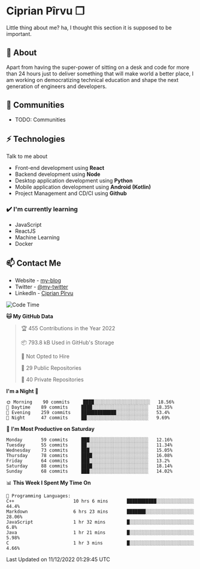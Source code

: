 # Ciprian Pîrvu ❐

Little thing about me? ha, I thought this section it is supposed to be important.

## 🧐 About

Apart from having the super-power of sitting on a desk and code for more than 24 hours just to deliver something that will make world a better place, I am working on democratizing technical education and shape the next generation of engineers and developers.

## 👯 Communities

-   TODO: Communities

## ⚡ Technologies

Talk to me about

-   Front-end development using **React**
-   Backend development using **Node**
-   Desktop application development using **Python**
-   Mobile application development using **Android (Kotlin)**
-   Project Management and CD/CI using **Github**

### ✔️ I'm currently learning

-   JavaScript
-   ReactJS
-   Machine Learning
-   Docker

## 📫 Contact Me

-   Website - [my-blog]()
-   Twitter - [@my-twitter]()
-   LinkedIn - [Ciprian Pîrvu](https://www.linkedin.com/in/p%C3%AErvu-ciprian-cristian-4415991b1/)

<!--START_SECTION:waka-->
![Code Time](http://img.shields.io/badge/Code%20Time-1%2C405%20hrs%2049%20mins-blue)

**🐱 My GitHub Data** 

> 🏆 455 Contributions in the Year 2022
 > 
> 📦 793.8 kB Used in GitHub's Storage 
 > 
> 🚫 Not Opted to Hire
 > 
> 📜 29 Public Repositories 
 > 
> 🔑 40 Private Repositories  
 > 
**I'm a Night 🦉** 

```text
🌞 Morning    90 commits     ████░░░░░░░░░░░░░░░░░░░░░   18.56% 
🌆 Daytime    89 commits     ████░░░░░░░░░░░░░░░░░░░░░   18.35% 
🌃 Evening    259 commits    █████████████░░░░░░░░░░░░   53.4% 
🌙 Night      47 commits     ██░░░░░░░░░░░░░░░░░░░░░░░   9.69%

```
📅 **I'm Most Productive on Saturday** 

```text
Monday       59 commits     ███░░░░░░░░░░░░░░░░░░░░░░   12.16% 
Tuesday      55 commits     ██░░░░░░░░░░░░░░░░░░░░░░░   11.34% 
Wednesday    73 commits     ███░░░░░░░░░░░░░░░░░░░░░░   15.05% 
Thursday     78 commits     ████░░░░░░░░░░░░░░░░░░░░░   16.08% 
Friday       64 commits     ███░░░░░░░░░░░░░░░░░░░░░░   13.2% 
Saturday     88 commits     ████░░░░░░░░░░░░░░░░░░░░░   18.14% 
Sunday       68 commits     ███░░░░░░░░░░░░░░░░░░░░░░   14.02%

```


📊 **This Week I Spent My Time On** 

```text
💬 Programming Languages: 
C++                      10 hrs 6 mins       ███████████░░░░░░░░░░░░░░   44.4% 
Markdown                 6 hrs 23 mins       ███████░░░░░░░░░░░░░░░░░░   28.06% 
JavaScript               1 hr 32 mins        █░░░░░░░░░░░░░░░░░░░░░░░░   6.8% 
Java                     1 hr 21 mins        █░░░░░░░░░░░░░░░░░░░░░░░░   5.98% 
C                        1 hr 3 mins         █░░░░░░░░░░░░░░░░░░░░░░░░   4.66%

```


 Last Updated on 11/12/2022 01:29:45 UTC
<!--END_SECTION:waka-->
